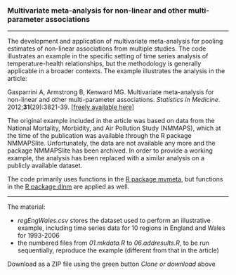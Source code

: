 ### Multivariate meta-analysis for non-linear and other multi-parameter associations

------------------------------------------------------------------------

The development and application of multivariate meta-analysis for pooling estimates of non-linear associations from multiple studies. The code illustrates an example in the specific setting of time series analysis of temperature-health relationships, but the methodology is generally applicable in a broader contexts. The example illustrates the analysis in the article:

Gasparrini A, Armstrong B, Kenward MG. Multivariate meta-analysis for non-linear and other multi-parameter associations. *Statistics in Medicine*. 2012;**31**(29):3821-39. [[freely available here](http://www.ag-myresearch.com/2012_gasparrini_statmed.html)]

The original example included in the article was based on data from the National Mortality, Morbidity, and Air Pollution Study (NMMAPS), which at the time of the publication was available through the R package NMMAPSlite. Unfortunately, the data are not available any more and the package NMMAPSlite has been archived. In order to provide a working example, the analysis has been replaced with a similar analysis on a publicly available dataset.

The code primarily uses functions in the [R package mvmeta](https://github.com/gasparrini/mvmeta), but functions in the [R package dlnm](https://github.com/gasparrini/dlnm) are applied as well.

------------------------------------------------------------------------

The material:

-   *regEngWales.csv* stores the dataset used to perform an illustrative example, including time series data for 10 regions in England and Wales for 1993-2006
-   the numbered files from *01.mkdata.R* to *06.addresults.R*, to be run sequentially, reproduce the example (different from that in the article)

Download as a ZIP file using the green button *Clone or download* above

